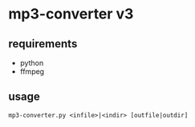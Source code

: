 # mp3-converter v3

## requirements

- python
- ffmpeg

## usage


```mp3-converter.py <infile>|<indir> [outfile|outdir]```
